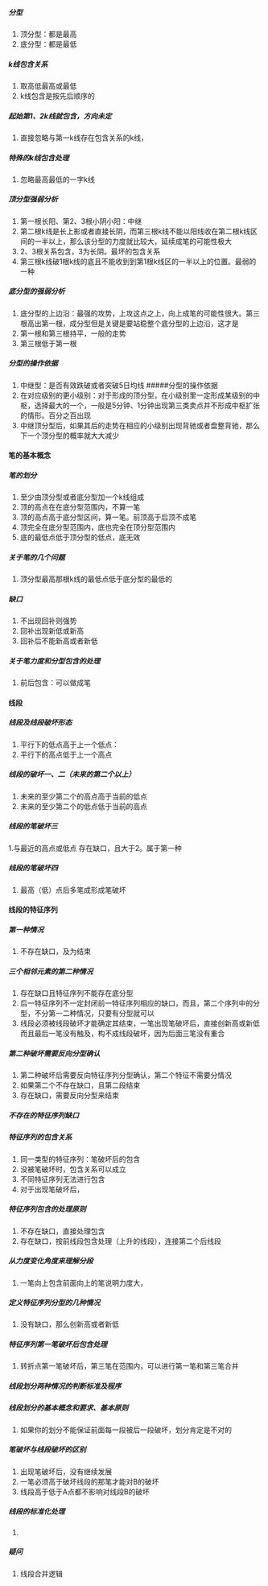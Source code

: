 ##### 分型
1. 顶分型：都是最高
2. 底分型：都是最低
##### k线包含关系
1. 取高低最高或最低
2. k线包含是按先后顺序的 
##### 起始第1、2k线就包含，方向未定
1. 直接忽略与第一k线存在包含关系的k线，
##### 特殊的k线包含处理
1. 忽略最高最低的一字k线
##### 顶分型强弱分析
1. 第一根长阳、第2、3根小阴小阳：中继
2. 第二根k线是长上影或者直接长阴，而第三根k线不能以阳线收在第二根k线区间的一半以上，那么该分型的力度就比较大，延续成笔的可能性极大
3. 2、3根关系包含，3为长阴。最坏的包含关系
4. 第三根k线破1根k线的底且不能收到到第1根k线区的一半以上的位置。最弱的一种
##### 底分型的强弱分析
1. 底分型的上边沿：最强的攻势，上攻这点之上，向上成笔的可能性很大。第三根高出第一根，成分型但是关键是要站稳整个底分型的上边沿，这才是
2. 第一根和第三根持平，一般的走势
3. 第三根低于第一根
##### 分型的操作依据
1. 中继型：是否有效跌破或者突破5日均线
#####分型的操作依据
1. 在对应级别的更小级别：对于形成的顶分型，在小级别里一定形成某级别的中枢，选择最大的一个，一般是5分钟、1分钟出现第三类卖点并不形成中枢扩张的情形。百分之百出现
2. 中继顶分型后，如果其后的走势在相应的小级别出现背驰或者盘整背驰，那么下一个顶分型的概率就大大减少
#### 笔的基本概念
##### 笔的划分
1. 至少由顶分型或者底分型加一个k线组成
2. 顶的高点在在底分型范围内，不算一笔
3. 顶的高点高于底分型区间，算一笔。前顶高于后顶不成笔
4. 顶完全在底分型范围内，底也完全在顶分型范围内
5. 底的最低点低于顶分型的低点，底无效
##### 关于笔的几个问题
1. 顶分型最高那根k线的最低点低于底分型的最低的
##### 缺口
1. 不出现回补则强势
2. 回补出现新低或新高
3. 回补后不能新高或者新低
##### 关于笔力度和分型包含的处理
1. 前后包含：可以做成笔
#### 线段
##### 线段及线段破坏形态
1. 平行下的低点高于上一个低点：
2. 平行下的高点低于上一个高点
##### 线段的破坏一、二（未来的第二个以上）
1. 未来的至少第二个的高点高于当前的低点
2. 未来的至少第二个的低点低于当前的高点
##### 线段的笔破坏三
1.与最近的高点或低点 存在缺口，且大于2。属于第一种
##### 线段的笔破坏四
1. 最高（低）点后多笔成形成笔破坏
#### 线段的特征序列
##### 第一种情况
1. 不存在缺口，及为结束
##### 三个相邻元素的第二种情况
1. 存在缺口且特征序列不能存在底分型
2. 后一特征序列不一定封闭前一特征序列相应的缺口，而且，第二个序列中的分型，不分第一二种情况，只要有分型就可以
3. 线段必须被线段破坏才能确定其结束，一笔出现笔破坏后，直接创新高或新低而且最后一笔没有触及，构不成线段破坏，因为后面三笔没有重合
##### 第二种破坏需要反向分型确认
1. 第二种破坏后需要反向特征序列分型确认，第二个特征不需要分情况
2. 如果第二个不存在缺口，且第二段结束
3. 存在缺口，需要反向分型来结束
##### 不存在的特征序列缺口
##### 特征序列的包含关系
1. 同一类型的特征序列：笔破坏后的包含
2. 没被笔破坏时，包含关系可以成立
3. 不同特征序列无法进行包含
4. 对于出现笔破坏后，
##### 特征序列包含的处理原则
1. 不存在缺口，直接处理包含
2. 存在缺口，按前线段包含处理（上升的线段），连接第二个后线段
##### 从力度变化角度来理解分段
1. 一笔向上包含前面向上的笔说明力度大，
##### 定义特征序列分型的几种情况
1. 没有缺口，那么创新高或者新低
##### 特征序列第一笔破坏后包含处理
1. 转折点第一笔破坏后，第三笔在范围内，可以进行第一笔和第三笔合并
##### 线段划分两种情况的判断标准及程序
##### 线段划分的基本概念和要求、基本原则
1. 如果你的划分不能保证前面每一段被后一段破坏，划分肯定是不对的
##### 笔破坏与线段破坏的区别
1. 出现笔破坏后，没有继续发展
2. 一笔必须高于破坏线段的那笔才能对B的破坏
3. 线段高于低于A点都不影响对线段B的破坏
##### 线段的标准化处理
1. 
##### 疑问
1. 线段合并逻辑

